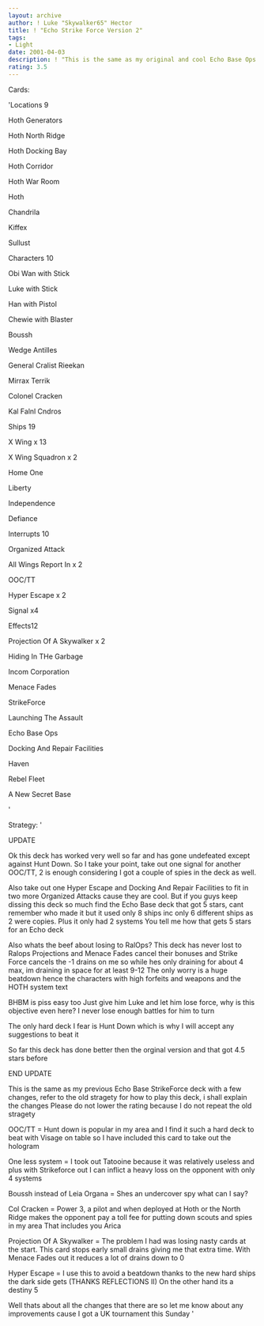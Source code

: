 ```yaml
---
layout: archive
author: ! Luke "Skywalker65" Hector
title: ! "Echo Strike Force Version 2"
tags:
- Light
date: 2001-04-03
description: ! "This is the same as my original and cool Echo Base Ops deck with a few changes to battle other decks and IMPERIAL DECREE"
rating: 3.5
---
```

Cards: 

'Locations  9

Hoth Generators

Hoth North Ridge

Hoth Docking Bay

Hoth Corridor

Hoth War Room

Hoth

Chandrila

Kiffex

Sullust


Characters   10

Obi Wan with Stick

Luke with Stick

Han with Pistol

Chewie with Blaster

Boussh

Wedge Antilles

General Cralist Rieekan

Mirrax Terrik

Colonel Cracken

Kal Falnl Cndros


Ships  19

X Wing x 13

X Wing Squadron x 2

Home One

Liberty

Independence

Defiance


Interrupts   10

Organized Attack

All Wings Report In x 2

OOC/TT

Hyper Escape x 2

Signal x4


Effects12

Projection Of A Skywalker x 2

Hiding In THe Garbage

Incom Corporation

Menace Fades

StrikeForce

Launching The Assault

Echo Base Ops

Docking And Repair Facilities

Haven

Rebel Fleet

A New Secret Base

'

Strategy: '

UPDATE


Ok this deck has worked very well so far and has gone undefeated except against Hunt Down. So I take your point, take out one signal for another OOC/TT, 2 is enough considering I got a couple of spies in the deck as well. 

Also take out one Hyper Escape and Docking And Repair Facilities to fit in two more Organized Attacks cause they are cool. But if you guys keep dissing this deck so much find the Echo Base deck that got 5 stars, cant remember who made it but it used only 8 ships inc only 6 different ships as 2 were copies. Plus it only had 2 systems You tell me how that gets 5 stars for an Echo deck


Also whats the beef about losing to RalOps? This deck has never lost to Ralops Projections and Menace Fades cancel their bonuses and Strike Force cancels the -1 drains on me so while hes only draining for about 4 max, im draining in space for at least 9-12 The only worry is a huge beatdown hence the characters with high forfeits and weapons and the HOTH system text 

BHBM is piss easy too Just give him Luke and let him lose force, why is this objective even here? I never lose enough battles for him to turn

The only hard deck I fear is Hunt Down which is why I will accept any suggestions to beat it


So far this deck has done better then the orginal version and that got 4.5 stars before

END UPDATE

This is the same as my previous Echo Base StrikeForce deck with a few changes, refer to the old stragety for how to play this deck, i shall explain the changes Please do not lower the rating because I do not repeat the old stragety


OOC/TT = Hunt down is popular in my area and I find it such a hard deck to beat with Visage on table so I have included this card to take out the hologram


One less system = I took out Tatooine because it was relatively useless and plus with Strikeforce out I can inflict a heavy loss on the opponent with only 4 systems


Boussh instead of Leia Organa = Shes an undercover spy what can I say?


Col Cracken = Power 3, a pilot and when deployed at Hoth or the North Ridge makes the opponent pay a toll fee for putting down scouts and spies in my area That includes you Arica


Projection Of A Skywalker = The problem I had was losing nasty cards at the start. This card stops early small drains giving me that extra time. With Menace Fades out it reduces a lot of drains down to 0


Hyper Escape = I use this to avoid a beatdown thanks to the new hard ships the dark side gets (THANKS REFLECTIONS II) On the other hand its a destiny 5


Well thats about all the changes that there are so let me know about any improvements cause I got a UK tournament this Sunday   '